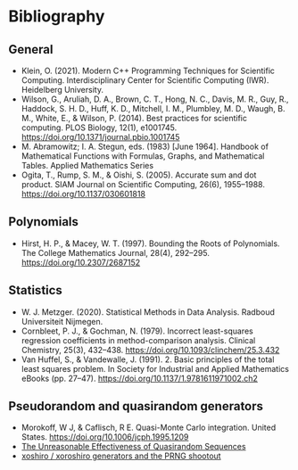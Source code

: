 # Bibliography

## General
- Klein, O. (2021). Modern C++ Programming Techniques for Scientific Computing. Interdisciplinary Center for Scientific Computing (IWR). Heidelberg University.
- Wilson, G., Aruliah, D. A., Brown, C. T., Hong, N. C., Davis, M. R., Guy, R., Haddock, S. H. D., Huff, K. D., Mitchell, I. M., Plumbley, M. D., Waugh, B. M., White, E., & Wilson, P. (2014). Best practices for scientific computing. PLOS Biology, 12(1), e1001745. https://doi.org/10.1371/journal.pbio.1001745
- M. Abramowitz; I. A. Stegun, eds. (1983) [June 1964]. Handbook of Mathematical Functions with Formulas, Graphs, and Mathematical Tables. Applied Mathematics Series
- Ogita, T., Rump, S. M., & Oishi, S. (2005). Accurate sum and dot product. SIAM Journal on Scientific Computing, 26(6), 1955–1988. https://doi.org/10.1137/030601818

## Polynomials
- Hirst, H. P., & Macey, W. T. (1997). Bounding the Roots of Polynomials. The College Mathematics Journal, 28(4), 292–295. https://doi.org/10.2307/2687152

## Statistics
- W. J. Metzger. (2020). Statistical Methods in Data Analysis. Radboud Universiteit Nijmegen.
- Cornbleet, P. J., & Gochman, N. (1979). Incorrect least-squares regression coefficients in method-comparison analysis. Clinical Chemistry, 25(3), 432–438. https://doi.org/10.1093/clinchem/25.3.432
- Van Huffel, S., & Vandewalle, J. (1991). 2. Basic principles of the total least squares problem. In Society for Industrial and Applied Mathematics eBooks (pp. 27–47). https://doi.org/10.1137/1.9781611971002.ch2

## Pseudorandom and quasirandom generators
- Morokoff, W J, & Caflisch, R E. Quasi-Monte Carlo integration. United States. https://doi.org/10.1006/jcph.1995.1209 
- [The Unreasonable Effectiveness of Quasirandom Sequences](http://extremelearning.com.au/unreasonable-effectiveness-of-quasirandom-sequences/)
- [xoshiro / xoroshiro generators and the PRNG shootout](https://prng.di.unimi.it/)
